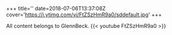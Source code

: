 +++
title=''
date=2018-07-06T13:37:08Z
cover='https://i.ytimg.com/vi/FtZSzHmR9a0/sddefault.jpg'
+++

All content belongs to GlennBeck.
{{< youtube FtZSzHmR9a0 >}}

